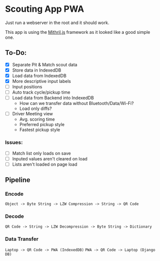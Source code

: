 # Scouting App PWA
Just run a webserver in the root and it should work.

This app is using the [Mithril.js](https://mithril.js.org) framework as it looked like a good simple one.

## To-Do:
- [x] Separate Pit & Match scout data
- [x] Store data in IndexedDB
- [x] Load data from IndexedDB
- [x] More descriptive input labels
- [ ] Input positions
- [ ] Auto track cycle/pickup time
- [ ] Load data from Backend into IndexedDB
	- How can we transfer data without Bluetooth/Data/Wi-Fi?
	- Load only diffs?
- [ ] Driver Meeting view
	- Avg. scoring time
	- Preferred pickup style
	- Fastest pickup style
### Issues:
- [ ] Match list only loads on save
- [ ] Inputed values aren't cleared on load
- [ ] Lists aren't loaded on page load

## Pipeline
### Encode
`Object -> Byte String -> LZW Compression -> String -> QR Code`
### Decode
`QR Code -> String -> LZW Decompression -> Byte String -> Dictionary`
### Data Transfer
`Laptop -> QR Code -> PWA (IndexedDB)`
`PWA -> QR Code -> Laptop (Django DB)`
